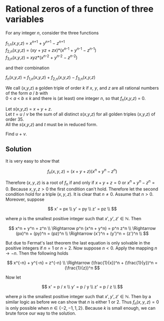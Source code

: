 # Rational zeros of a function of three variables

<p>For any integer <var>n</var>, consider the three functions</p>
<p class="margin_left"><var>f</var><sub>1,<var>n</var></sub>(<var>x</var>,<var>y</var>,<var>z</var>) = <var>x</var><sup><var>n</var>+1</sup> + <var>y</var><sup><var>n</var>+1</sup> − <var>z</var><sup><var>n</var>+1</sup><br /><var>f</var><sub>2,<var>n</var></sub>(<var>x</var>,<var>y</var>,<var>z</var>) = (<var>xy</var> + <var>yz</var> + <var>zx</var>)*(<var>x</var><sup><var>n</var>-1</sup> + <var>y</var><sup><var>n</var>-1</sup> − <var>z</var><sup><var>n</var>-1</sup>)<br /><var>f</var><sub>3,<var>n</var></sub>(<var>x</var>,<var>y</var>,<var>z</var>) = <var>xyz</var>*(<var>x</var><sup><var>n</var>-2</sup> + <var>y</var><sup><var>n</var>-2</sup> − <var>z</var><sup><var>n</var>-2</sup>)</p>
<p>and their combination</p>
<p class="margin_left"><var>f</var><sub><var>n</var></sub>(<var>x</var>,<var>y</var>,<var>z</var>) = <var>f</var><sub>1,<var>n</var></sub>(<var>x</var>,<var>y</var>,<var>z</var>) + <var>f</var><sub>2,<var>n</var></sub>(<var>x</var>,<var>y</var>,<var>z</var>) − <var>f</var><sub>3,<var>n</var></sub>(<var>x</var>,<var>y</var>,<var>z</var>)</p>
<p>We call (<var>x</var>,<var>y</var>,<var>z</var>) a golden triple of order <var>k</var> if <var>x</var>, <var>y</var>, and <var>z</var> are all rational numbers of the form <var>a</var> / <var>b</var> with<br />
0 &lt; <var>a</var> &lt; <var>b</var> ≤ <var>k</var> and there is (at least) one integer <var>n</var>, so that <var>f</var><sub><var>n</var></sub>(<var>x</var>,<var>y</var>,<var>z</var>) = 0.</p>
<p>Let <var>s</var>(<var>x</var>,<var>y</var>,<var>z</var>) = <var>x</var> + <var>y</var> + <var>z</var>.<br />
Let <var>t</var> = <var>u</var> / <var>v</var> be the sum of all distinct <var>s</var>(<var>x</var>,<var>y</var>,<var>z</var>) for all golden triples (<var>x</var>,<var>y</var>,<var>z</var>) of order 35.<br /> All the <var>s</var>(<var>x</var>,<var>y</var>,<var>z</var>) and <var>t</var>  must be in reduced form.</p>
<p>Find <var>u</var> + <var>v</var>.</p>


## Solution

It is very easy to show that

$$
f_n(x, y, z) = (x + y + z) (x^n + y^n - z^n)
$$

Therefore $(x, y, z)$ is a root of $f_n$ if and only if $x + y + z = 0$ or $x^n + y^n - z^n = 0$. Because $x, y, z > 0$ the first condition can't hold. Therefore let the second condition hold for a triple $(x, y, z)$. It is clear that $n \not= 0$. Assume that $n > 0$. Moreover, suppose

$$
x' = px \\
y' = py \\
z' = pz \\
$$

where $p$ is the smallest positive integer such that $x', y', z' \in \mathbb{N}$. Then

$$
x^n + y^n = z^n \\
\Rightarrow p^n (x^n + y^n) = p^n z^n \\
\Rightarrow (px)^n + (py)^n = (pz)^n \\
\Rightarrow (x')^n + (y')^n = (z')^n \\
$$
 
But due to Fermat's last theorem the last equation is only solvable in the positive integers if $n = 1$ or $n = 2$. Now suppose $n < 0$. Apply the mapping $n \rightarrow -n$. Then the following holds

$$
x^{-n} + y^{-n} = z^{-n} \\
\Rightarrow (\frac{1}{x})^n + (\frac{1}{y})^n = (\frac{1}{z})^n
$$

Now let

$$
x' = p / x \\
y' = p / y \\
z' = p / z \\
$$

where $p$ is the smallest positive integer such that $x', y', z' \in \mathbb{N}$. Then by a similar logic as before we can show that $n$ is either 1 or 2. Thus $f_n(x, y, z) = 0$ is only possible when $n \in \{ -2, -1, 1, 2 \}$. Because $k$ is small enough, we can brute force our way to the solution.